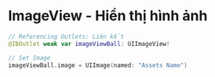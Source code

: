 # ImageView - Hiển thị hình ảnh

```swift
// Referencing Outlets: Liên kết
@IBOutlet weak var imageViewBall: UIImageView!

// Set Image
imageViewBall.image = UIImage(named: "Assets Name")
```